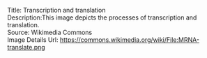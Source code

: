 Title: Transcription and translation\
Description:This image depicts the processes of transcription and translation.\
Source: Wikimedia Commons\
Image Details Url: https://commons.wikimedia.org/wiki/File:MRNA-translate.png